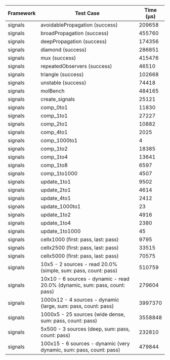 | Framework | Test Case | Time (μs) |
| --- | --- | --- |
| signals | avoidablePropagation (success) | 209658 |
| signals | broadPropagation (success) | 455760 |
| signals | deepPropagation (success) | 174356 |
| signals | diamond (success) | 286851 |
| signals | mux (success) | 415476 |
| signals | repeatedObservers (success) | 46510 |
| signals | triangle (success) | 102668 |
| signals | unstable (success) | 74418 |
| signals | molBench | 484165 |
| signals | create_signals | 25121 |
| signals | comp_0to1 | 11830 |
| signals | comp_1to1 | 27227 |
| signals | comp_2to1 | 10882 |
| signals | comp_4to1 | 2025 |
| signals | comp_1000to1 | 4 |
| signals | comp_1to2 | 18385 |
| signals | comp_1to4 | 13641 |
| signals | comp_1to8 | 6597 |
| signals | comp_1to1000 | 4507 |
| signals | update_1to1 | 9502 |
| signals | update_2to1 | 4614 |
| signals | update_4to1 | 2412 |
| signals | update_1000to1 | 23 |
| signals | update_1to2 | 4916 |
| signals | update_1to4 | 2380 |
| signals | update_1to1000 | 45 |
| signals | cellx1000 (first: pass, last: pass) | 9795 |
| signals | cellx2500 (first: pass, last: pass) | 33515 |
| signals | cellx5000 (first: pass, last: pass) | 70575 |
| signals | 10x5 - 2 sources - read 20.0% (simple, sum: pass, count: pass) | 510759 |
| signals | 10x10 - 6 sources - dynamic - read 20.0% (dynamic, sum: pass, count: pass) | 279604 |
| signals | 1000x12 - 4 sources - dynamic (large, sum: pass, count: pass) | 3997370 |
| signals | 1000x5 - 25 sources (wide dense, sum: pass, count: pass) | 3558848 |
| signals | 5x500 - 3 sources (deep, sum: pass, count: pass) | 232810 |
| signals | 100x15 - 6 sources - dynamic (very dynamic, sum: pass, count: pass) | 479844 |
